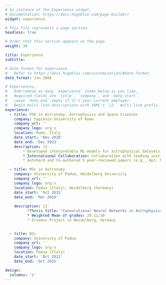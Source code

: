 ```yaml
---
# An instance of the Experience widget.
# Documentation: https://docs.hugoblox.com/page-builder/
widget: experience

# This file represents a page section.
headless: true

# Order that this section appears on the page.
weight: 30

title: Experience
subtitle:

# Date format for experience
#   Refer to https://docs.hugoblox.com/customization/#date-format
date_format: Jan 2006

# Experiences.
#   Add/remove as many `experience` items below as you like.
#   Required fields are `title`, `company`, and `date_start`.
#   Leave `date_end` empty if it's your current employer.
#   Begin multi-line descriptions with YAML's `|2-` multi-line prefix.
experience:
  - title: PhD in Astronomy, Astrophysics and Space Sciences
    company: Sapienza University of Rome
    company_url: ''
    company_logo: org-x
    location: Rome, Italy
    date_start: 'Nov 2020'
    date_end: 'Dec 2023'
    description: |2-
        * Developed interpretable ML models for astrophysical datasets; achieved high-precision, sparse classifiers
        * International Collaboration: Collaboration with leading institution such as MILA and Université de Montréal 
        * Autoherd and Co-authored 5 peer-reviewed papers (e.g., ApJ, MNRAS, ICML AI4Science workshop)

  - title: MSc in Astronomy
    company: University of Padua, Heidelberg University
    company_url: ''
    company_logo: org-x
    location: Padua (Italy), Heidelberg (Germany)
    date_start: 'Oct 2015'
    date_end: 'Mar 2019'
    
    description: |2-
          *Thesis title: "Convolutional Neural Networks in Astrophysics: a case study for gas turbulence" - Final mark 110/110 cum laude 
          * Weighted Mean of grades: 29.11/30 
          * Erasmus Project in Heidelberg, Germany 

  
  - title: BSc
    company: University of Padua
    company_url: ''
    company_logo: org-x
    location: Padua (Italy)
    date_start: 'Oct 2012'
    date_end: 'Oct 2015'

design:
  columns: '1'
---
```

